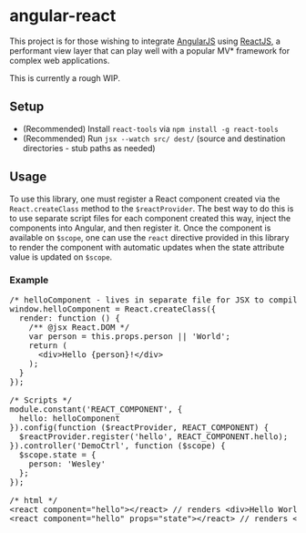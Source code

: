 # angular-react

This project is for those wishing to integrate [AngularJS](https://angularjs.org) using [ReactJS](http://facebook.github.io/react/), a performant view layer that can play well with a popular MV* framework for complex web applications.

This is currently a rough WIP.

## Setup

* (Recommended) Install `react-tools` via `npm install -g react-tools`
* (Recommended) Run `jsx --watch src/ dest/` (source and destination directories - stub paths as needed)

## Usage

To use this library, one must register a React component created via the `React.createClass` method to the `$reactProvider`.  The best way to do this is to use separate script files for each component created this way, inject the components into Angular, and then register it.  Once the component is available on `$scope`, one can use the `react` directive provided in this library to render the component with automatic updates when the state attribute value is updated on `$scope`.

### Example

<pre>
/* helloComponent - lives in separate file for JSX to compile */
window.helloComponent = React.createClass({
  render: function () {
    /** @jsx React.DOM */
    var person = this.props.person || 'World';
    return (
      &lt;div&gt;Hello {person}!&lt;/div&gt;
    );
  }
});

/* Scripts */
module.constant('REACT_COMPONENT', {
  hello: helloComponent
}).config(function ($reactProvider, REACT_COMPONENT) {
  $reactProvider.register('hello', REACT_COMPONENT.hello);
}).controller('DemoCtrl', function ($scope) {
  $scope.state = {
    person: 'Wesley'
  };
});

/* html */
&lt;react component="hello"&gt;&lt;/react&gt; // renders &lt;div&gt;Hello World!&lt;/div&gt;
&lt;react component="hello" props="state">&lt;/react&gt; // renders &lt;div&gt;Hello Wesley!&lt;/div&gt;
</pre>